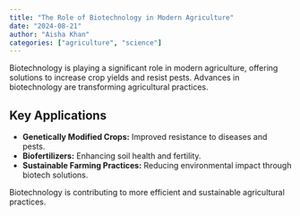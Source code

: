 ```yaml
---
title: "The Role of Biotechnology in Modern Agriculture"
date: "2024-08-21"
author: "Aisha Khan"
categories: ["agriculture", "science"]
---
```


Biotechnology is playing a significant role in modern agriculture, offering solutions to increase crop yields and resist pests. Advances in biotechnology are transforming agricultural practices.

## Key Applications

- **Genetically Modified Crops:** Improved resistance to diseases and pests.
- **Biofertilizers:** Enhancing soil health and fertility.
- **Sustainable Farming Practices:** Reducing environmental impact through biotech solutions.

Biotechnology is contributing to more efficient and sustainable agricultural practices.
